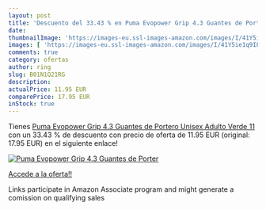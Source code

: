 ```yaml
---
layout: post
title: 'Descuento del 33.43 % en Puma Evopower Grip 4.3 Guantes de Porter'
date: 
thumbnailImage: 'https://images-eu.ssl-images-amazon.com/images/I/41Y5ie1q9IL._SL200_.jpg'
images: [ 'https://images-eu.ssl-images-amazon.com/images/I/41Y5ie1q9IL._SL200_.jpg' ]
comments: true
category: ofertas
author: ring
slug: B01N1Q21RG
description:
actualPrice: 11.95 EUR
comparePrice: 17.95 EUR
inStock: true
---
```


Tienes [Puma Evopower Grip 4.3 Guantes de Portero  Unisex Adulto  Verde  11](https://www.amazon.es/dp/B01N1Q21RG/?tag=tolees-21) con un 33.43 % de descuento con precio de oferta de 11.95 EUR (original: 17.95 EUR) en el siguiente enlace!

[![Puma Evopower Grip 4.3 Guantes de Porter](https://images-eu.ssl-images-amazon.com/images/I/41Y5ie1q9IL._SL200_.jpg)](https://www.amazon.es/dp/B01N1Q21RG/?tag=tolees-21)

[Accede a la oferta!!](https://www.amazon.es/dp/B01N1Q21RG/?tag=tolees-21)

Links participate in Amazon Associate program and might generate a comission on qualifying sales


